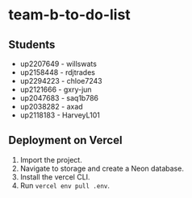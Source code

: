 # team-b-to-do-list

## Students

- up2207649 - willswats
- up2158448 - rdjtrades
- up2294223 - chloe7243
- up2121666 - gxry-jun
- up2047683 - saq1b786
- up2038282 - axad
- up2118183 - HarveyL101

## Deployment on Vercel

1. Import the project.
2. Navigate to storage and create a Neon database.
3. Install the vercel CLI.
4. Run `vercel env pull .env`.
